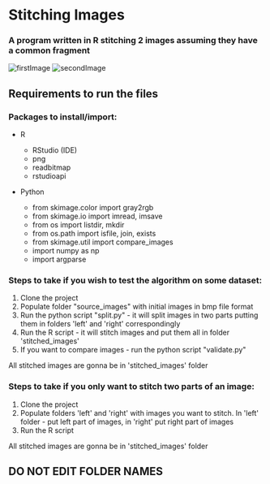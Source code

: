 # Stitching Images
### A program written in R stitching 2 images assuming they have a common fragment
![firstImage](https://sun9-70.userapi.com/c855628/v855628144/18593c/xAEK1uW6lZE.jpg)
![secondImage](https://sun9-33.userapi.com/c855628/v855628144/185946/e1dogtNQWOg.jpg)


## Requirements to run the files
### Packages to install/import:
* R
  * RStudio (IDE)
  * png
  * readbitmap
  * rstudioapi

* Python
  * from skimage.color import gray2rgb
  * from skimage.io import imread, imsave
  * from os import listdir, mkdir
  * from os.path import isfile, join, exists
  * from skimage.util import compare_images
  * import numpy as np
  * import argparse
  
### Steps to take if you wish to test the algorithm on some dataset:
 1. Clone the project
 2. Populate folder "source_images" with initial images in bmp file format
 3. Run the python script "split.py" - it will split images in two parts putting them in folders 'left' and 'right' correspondingly
 4. Run the R script - it will stitch images and put them all in folder 'stitched_images'
 5. If you want to compare images - run the python script "validate.py"

All stitched images are gonna be in 'stitched_images' folder

### Steps to take if you only want to stitch two parts of an image:
 1. Clone the project
 2. Populate folders 'left' and 'right' with images you want to stitch. In 'left' folder - put left part of images, in 'right' put right part of images
 3. Run the R script

All stitched images are gonna be in 'stitched_images' folder

## DO NOT EDIT FOLDER NAMES
